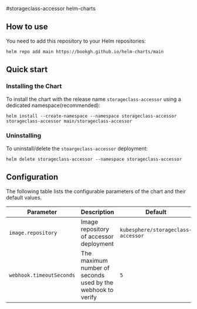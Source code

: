 #storageclass-accessor helm-charts

## How to use 
You need to add this repository to your Helm repositories:
```shell
helm repo add main https://bookgh.github.io/helm-charts/main
```

## Quick start 

### Installing the Chart

To install the chart with the release name `storageclass-accessor` using a dedicated namespace(recommended):

```shell
helm install --create-namespace --namespace storageclass-accessor storageclass-accessor main/storageclass-accessor
```

### Uninstalling

To uninstall/delete the `stoargeclass-accessor` deployment:

```shell
helm delete storageclass-accessor --namespace storageclass-accessor
```

## Configuration

The following table lists the configurable parameters of the chart and their default values.

Parameter | Description | Default
--- | --- | ---
`image.repository` | Image repository of accessor deployment | `kubesphere/storageclass-accessor`
`webhook.timeoutSeconds` | The maximum number of seconds used by the webhook to verify | `5`